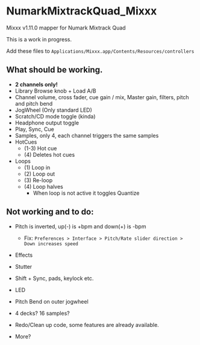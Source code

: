 NumarkMixtrackQuad_Mixxx
========================

Mixxx v1.11.0 mapper for Numark Mixtrack Quad 

This is a work in progress.

Add these files to 
`Applications/Mixxx.app/Contents/Resources/controllers`

What should be working.
---------------
- **2 channels only!**
-	Library Browse knob + Load A/B
-	Channel volume, cross fader, cue gain / mix, Master gain, filters, pitch and pitch bend
- 	JogWheel  (Only standard LED)
-  Scratch/CD mode toggle (kinda)
-	Headphone output toggle 
-	Play, Sync, Cue
-	Samples, only 4, each channel triggers the same samples
-	HotCues
    - (1-3) Hot cue
    - (4) Deletes hot cues
-	Loops
    - (1) Loop in
    - (2) Loop out
    - (3) Re-loop
    - (4) Loop halves
        - When loop is not active it toggles Quantize


 Not working and to do:
 ------------
- Pitch is inverted, up(-) is +bpm and down(+) is -bpm

  - Fix:    `Preferences > Interface > Pitch/Rate slider direction > Down increases speed`
-  Effects
-  Stutter
-  Shift + Sync, pads, keylock etc.
-  LED
-  Pitch Bend on outer jogwheel
-  4 decks? 16 samples?
-  Redo/Clean up code, some features are already available.
-  More?
